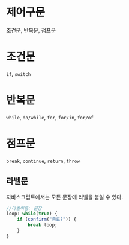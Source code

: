 제어구문
=====
조건문, 반복문, 점프문

# 조건문
`if`, `switch`

# 반복문
`while`, `do/while`, `for`, `for/in`, `for/of`

# 점프문
`break`, `continue`, `return`, `throw`

## 라벨문
자바스크립트에서는 모든 문장에 라벨을 붙일 수 있다.

```javascript
//라벨이름: 문장
loop: while(true) {
    if (confirm("종료?")) {
        break loop;
    }
}
```